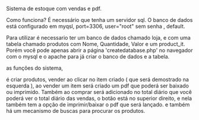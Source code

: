 Sistema de estoque com vendas e pdf.

Como funciona?
É necessário que tenha um servidor sql. O banco de dados está configurado em myqsl, port=3306, user="root" sem senha , default.

Para utilizar é necessario ter um banco de dados chamado loja, e com uma tabela chamado produtos com Nome, Quantidade, Valor e um product_it. Porém você pode apenas abrir a página 'createdatabase.php' no navegador com o mysql e o apache para já criar o banco de dados e a tabela.

as funções do sistema,

é criar produtos, vender ao clicar no item criado ( que será demostrado na esquerda ), ao vender um item será criado um pdf que poderá ser baixado ou imprimido. Também ao comprar será adicionado no total diário que você poderá ver o total diário das vendas, o botão está no superior direito, e nela também tem a opção de imprimir/baixar o pdf que será lançado. e também há um mecanismo de buscas para procurar os produtos.
